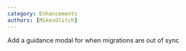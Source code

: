 ```yaml
---
category: Enhancements
authors: [MikesGlitch]
---
```


Add a guidance modal for when migrations are out of sync
